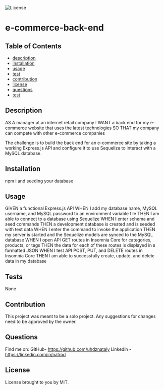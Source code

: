 ![License](https://img.shields.io/badge/License-MIT-blue.svg)

# e-commerce-back-end
    

## Table of Contents

* [description](#description)
* [installation](#installation)
* [usage](#usage)
* [test](#test)
* [contribution](#contribution)
* [license](#license)
* [questions](#questions)
* [test](#test)


## Description

AS A manager at an internet retail company
I WANT a back end for my e-commerce website that uses the latest technologies
SO THAT my company can compete with other e-commerce companies

The challenge is to build the back end for an e-commerce site by taking a working Express.js API and configure it to use Sequelize to interact with a MySQL database.


## Installation

npm i and seeding your database

## Usage

GIVEN a functional Express.js API
WHEN I add my database name, MySQL username, and MySQL password to an environment variable file
THEN I am able to connect to a database using Sequelize
WHEN I enter schema and seed commands
THEN a development database is created and is seeded with test data
WHEN I enter the command to invoke the application
THEN my server is started and the Sequelize models are synced to the MySQL database
WHEN I open API GET routes in Insomnia Core for categories, products, or tags
THEN the data for each of these routes is displayed in a formatted JSON
WHEN I test API POST, PUT, and DELETE routes in Insomnia Core
THEN I am able to successfully create, update, and delete data in my database


## Tests

None

## Contribution
This project was meant to be a solo project. Any suggestions for changes need to be approved by the owner.
    
## Questions
Find me on:
GitHub- https://github.com/uhdznataly
Linkedin - https://linkedin.com/in/natrod

## License
License brought to you by MIT.